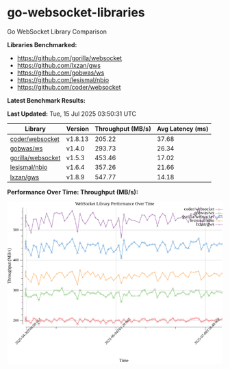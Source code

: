 # go-websocket-libraries

Go WebSocket Library Comparison

**Libraries Benchmarked:**

- https://github.com/gorilla/websocket
- https://github.com/lxzan/gws
- https://github.com/gobwas/ws
- https://github.com/lesismal/nbio
- https://github.com/coder/websocket

**Latest Benchmark Results:**

<!-- BENCHMARK_TABLE_START -->
**Last Updated:** Tue, 15 Jul 2025 03:50:31 UTC

| Library                                         | Version         | Throughput (MB/s) | Avg Latency (ms) |
| ----------------------------------------------- | --------------- | ----------------- | ---------------- |
| [coder/websocket](https://github.com/coder/websocket) | v1.8.13 | 205.22 | 37.68 |
| [gobwas/ws](https://github.com/gobwas/ws) | v1.4.0 | 293.73 | 26.34 |
| [gorilla/websocket](https://github.com/gorilla/websocket) | v1.5.3 | 453.46 | 17.02 |
| [lesismal/nbio](https://github.com/lesismal/nbio) | v1.6.4 | 357.26 | 21.66 |
| [lxzan/gws](https://github.com/lxzan/gws) | v1.8.9 | 547.77 | 14.18 |
<!-- BENCHMARK_TABLE_END -->

**Performance Over Time: Throughput (MB/s):**

![Benchmark Performance Graph](benchmark_performance.png)